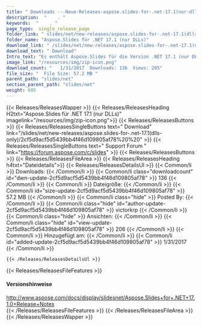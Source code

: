```yaml
---
title: " Downloads ---Neue-Releases-aspose.slides-for-.net-17.1(nur-dlls) . "
description:  "    . " 
keywords:  "    . " 
page_type:  single_release_page
folder_link: " slides/net/new-releases/aspose.slides-for-.net-17.1(dlls-only)/"
folder_name: "Aspose.Slides für .NET 17.1 (nur DLLs)"
download_link: " /slides/net/new-releases/aspose.slides-for-.net-17.1(dlls-only)/2cf5d9acf5d5439bb4f46d109805af78"
download_text: " Download"
Intro_text: "Es enthält Aspose.Slides für die Version .NET 17.1 (nur DLLs)."
image_link: "/resources/img/zip-icon.png"
download_count: "   1/31/2017  Downloads: 136  Views: 205"
file_size: "  File Size: 57.2 MB "
parent_path: "slides/net"
section_parent_path: "slides/net"
weight: 605
---
```


{{< Releases/ReleasesWapper >}}
  {{< Releases/ReleasesHeading H2txt="Aspose.Slides für .NET 17.1 (nur DLLs)" imagelink="/resources/img/zip-icon.png">}}
  {{< Releases/ReleasesButtons >}}
    {{< Releases/ReleasesSingleButtons text=" Download" link="/slides/net/new-releases/aspose.slides-for-.net-17.1(dlls-only)/2cf5d9acf5d5439bb4f46d109805af78%20%20" >}}
    {{< Releases/ReleasesSingleButtons text=" Support Forum " link="https://forum.aspose.com/c/slides" >}}
  {{< Releases/ReleasesButtons >}}
  {{< Releases/ReleasesFileArea >}}
    {{< Releases/ReleasesHeading h4txt="Dateidetails">}}
    {{< Releases/ReleasesDetailsUl >}}
            {{< Common/li >}} Downloads: {{< /Common/li >}}
      {{< Common/li class="downloadcount" id="dwn-update-2cf5d9acf5d5439bb4f46d109805af78" >}} 136 {{< /Common/li >}}
      {{< Common/li >}} Dateigröße: {{< /Common/li >}}
      {{< Common/li id="size-update-2cf5d9acf5d5439bb4f46d109805af78" >}} 57.2 MB {{< /Common/li >}} 
      {{< Common/li  class="hide" >}} Posted By: {{< /Common/li >}} 
      {{< Common/li class="hide" id="author-update-2cf5d9acf5d5439bb4f46d109805af78" >}} victorkrp {{< /Common/li >}}
      {{< Common/li class="hide" >}} Ansichten: {{< /Common/li >}}
      {{< Common/li class="hide" id="view-update-2cf5d9acf5d5439bb4f46d109805af78" >}} 206 {{< /Common/li >}}
      {{< Common/li >}} Hinzugefügt am: {{< /Common/li >}}
      {{< Common/li id="added-update-2cf5d9acf5d5439bb4f46d109805af78" >}} 1/31/2017 {{< /Common/li >}} 

    {{< /Releases/ReleasesDetailsUl >}}

  {{< Releases/ReleasesFileFeatures >}}
      <h4>Versionshinweise</h4><div> <a href="http://www.aspose.com/docs/display/slidesnet/Aspose.Slides+for+.NET+17.1.0+Release+Notes">http://www.aspose.com/docs/display/slidesnet/Aspose.Slides+for+.NET+17.1.0+Release+Notes</a></div>
  {{< /Releases/ReleasesFileFeatures >}}
 {{< /Releases/ReleasesFileArea >}}
{{< /Releases/ReleasesWapper >}}




